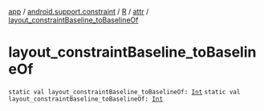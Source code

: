 [app](../../../index.md) / [android.support.constraint](../../index.md) / [R](../index.md) / [attr](index.md) / [layout_constraintBaseline_toBaselineOf](./layout_constraint-baseline_to-baseline-of.md)

# layout_constraintBaseline_toBaselineOf

`static val layout_constraintBaseline_toBaselineOf: `[`Int`](https://kotlinlang.org/api/latest/jvm/stdlib/kotlin/-int/index.html)
`static val layout_constraintBaseline_toBaselineOf: `[`Int`](https://kotlinlang.org/api/latest/jvm/stdlib/kotlin/-int/index.html)